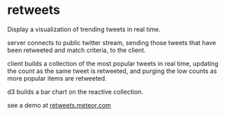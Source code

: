 retweets
========

Display a visualization of trending tweets in real time.

server connects to public twitter stream, sending those tweets that have been retweeted and match criteria, to the client.

client builds a collection of the most popular tweets in real time, updating the count as the same tweet is retweeted, and purging the low counts as more popular items are retweeted.

d3 builds a bar chart on the reactive collection.

see a demo at [retweets.meteor.com](http://retweets.meteor.com)
